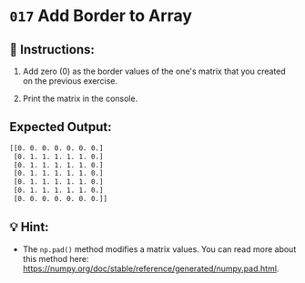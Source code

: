 # `017` Add Border to Array

## 📝 Instructions:

1. Add zero (0) as the border values of the one's matrix that you created on the previous exercise.

2. Print the matrix in the console.

## Expected Output:

```bash
[[0. 0. 0. 0. 0. 0. 0.]
 [0. 1. 1. 1. 1. 1. 0.]
 [0. 1. 1. 1. 1. 1. 0.]
 [0. 1. 1. 1. 1. 1. 0.]
 [0. 1. 1. 1. 1. 1. 0.]
 [0. 1. 1. 1. 1. 1. 0.]
 [0. 0. 0. 0. 0. 0. 0.]]
```

## 💡 Hint:

+ The `np.pad()` method modifies a matrix values. You can read more about this method here: https://numpy.org/doc/stable/reference/generated/numpy.pad.html.